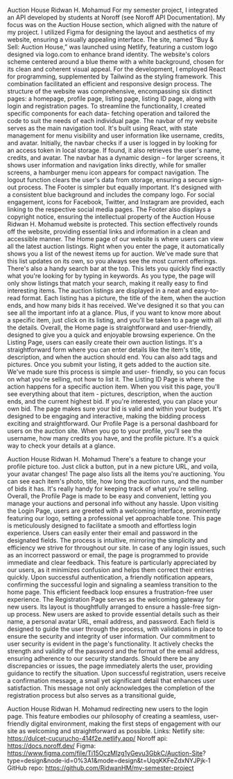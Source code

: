 Auction House Ridwan H. Mohamud
For my semester project, I integrated an API developed by students at Noroff (see Noroff API Documentation). My focus was on the Auction House section, which aligned with the nature of my project. I utilized Figma for designing the layout and aesthetics of my website, ensuring a visually appealing interface. The site, named “Buy & Sell: Auction House,” was launched using Netlify, featuring a custom logo designed via logo.com to enhance brand identity.
The website's colors scheme centered around a blue theme with a white background, chosen for its clean and coherent visual appeal. For the development, I employed React for programming, supplemented by Tailwind as the styling framework. This combination facilitated an efficient and responsive design process.
The structure of the website was comprehensive, encompassing six distinct pages: a homepage, profile page, listing page, listing ID page, along with login and registration pages. To streamline the functionality, I created specific components for each data- fetching operation and tailored the code to suit the needs of each individual page.
The navbar of my website serves as the main navigation tool. It's built using React, with state management for menu visibility and user information like username, credits, and avatar. Initially, the navbar checks if a user is logged in by looking for an access token in local storage. If found, it also retrieves the user's name, credits, and avatar. The navbar has a dynamic design – for larger screens, it shows user information and navigation links directly, while for smaller screens, a hamburger menu icon appears for compact navigation. The logout function clears the user's data from storage, ensuring a secure sign-out process.
The Footer is simpler but equally important. It's designed with a consistent blue background and includes the company logo. For social engagement, icons for Facebook, Twitter, and Instagram are provided, each linking to the respective social media pages. The Footer also displays a copyright notice, ensuring the intellectual property of the
 Auction House Ridwan H. Mohamud website is protected. This section effectively rounds off the website, providing essential links and information in a clean and accessible manner.
The Home page of our website is where users can view all the latest auction listings. Right when you enter the page, it automatically shows you a list of the newest items up for auction. We've made sure that this list updates on its own, so you always see the most current offerings.
There's also a handy search bar at the top. This lets you quickly find exactly what you're looking for by typing in keywords. As you type, the page will only show listings that match your search, making it really easy to find interesting items.
The auction listings are displayed in a neat and easy-to-read format. Each listing has a picture, the title of the item, when the auction ends, and how many bids it has received. We've designed it so that you can see all the important info at a glance. Plus, if you want to know more about a specific item, just click on its listing, and you'll be taken to a page with all the details.
Overall, the Home page is straightforward and user-friendly, designed to give you a quick and enjoyable browsing experience.
On the Listing Page, users can easily create their own auction listings. It's a straightforward form where you can enter details like the item's title, description, and when the auction should end. You can also add tags and pictures. Once you submit your listing, it gets added to the auction site. We've made sure this process is simple and user- friendly, so you can focus on what you're selling, not how to list it.
The Listing ID Page is where the action happens for a specific auction item. When you visit this page, you'll see everything about that item - pictures, description, when the auction ends, and the current highest bid. If you're interested, you can place your own bid. The page makes sure your
bid is valid and within your budget. It's designed to be engaging and interactive, making the bidding process exciting and straightforward.
Our Profile Page is a personal dashboard for users on the auction site. When you go to your profile, you'll see the username, how many credits you have, and the profile picture. It's a quick way to check your details at a glance.

 Auction House Ridwan H. Mohamud There's a feature to change your profile picture too. Just click a button, put in a new picture URL, and voila, your avatar changes!
The page also lists all the items you're auctioning. You can see each item's photo, title, how long the auction runs, and the number of bids it has. It's really handy for keeping track of what you're selling.
Overall, the Profile Page is made to be easy and convenient, letting you manage your auctions and personal info without any hassle.
Upon visiting the Login Page, users are greeted with a welcoming interface, prominently featuring our logo, setting a professional yet approachable tone. This page is meticulously designed to facilitate a smooth and effortless login experience. Users can easily enter their email and password in the designated fields. The process is intuitive, mirroring the simplicity and efficiency we strive for throughout our site.
In case of any login issues, such as an incorrect password or email, the page is programmed to provide immediate and clear feedback. This feature is particularly appreciated by our users, as it minimizes confusion and helps them correct their entries quickly. Upon successful authentication, a friendly notification appears, confirming the successful login and signaling a seamless transition to the home page. This efficient feedback loop ensures a frustration-free user experience.
The Registration Page serves as the welcoming gateway for new users. Its layout is thoughtfully arranged to ensure a hassle-free sign-up process. New users are asked to provide essential details such as their name, a personal avatar URL, email address, and password. Each field is designed to guide the user through the process, with validations in place to ensure the security and integrity of user information.
Our commitment to user security is evident in the page's functionality. It actively checks the strength and validity of the password and the format of the email address, ensuring adherence to our security standards. Should there be any discrepancies or issues, the page immediately alerts the user, providing guidance to rectify the situation.
Upon successful registration, users receive a confirmation message, a small yet significant detail that enhances user satisfaction. This message not only acknowledges the completion of the registration process but also serves as a transitional guide,

Auction House Ridwan H. Mohamud redirecting new users to the login page. This feature embodies our philosophy of creating a seamless, user-friendly digital environment, making the first steps of engagement with our site as welcoming and straightforward as possible.
Links:
Netlify site: https://dulcet-cucurucho-414f2e.netlify.app/
Noroff api: https://docs.noroff.dev/
Figma: https://www.figma.com/file/Ti15OczMIzg1yGevu3GbkC/Auction-Site? type=design&node-id=0%3A1&mode=design&t=UqqKKFeZdxNYJPjk-1
GitHub repo: https://github.com/RidwanHM/my-semester-project
